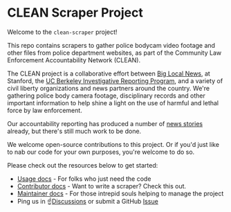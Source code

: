 # CLEAN Scraper Project

Welcome to the `clean-scraper` project!

This repo contains scrapers to gather police bodycam video footage and other files from police department websites, as part of the Community Law Enforcement Accountability Network (CLEAN).

The CLEAN project is a collaborative effort between [Big Local News][], at Stanford, the [UC Berkeley Investigative Reporting Program][], and a variety of civil liberty organizations and news partners around the country. We're gathering police body camera footage, disciplinary records and other important information to help shine a light on the use of harmful and lethal force by law enforcement.

Our accountability reporting has produced a number of [news stories](docs/stories.md) already, but there's still much work to be done.

We welcome open-source contributions to this project. Or if you'd just like to nab our code for your own purposes, you're welcome to do so.

Please check out the resources below to get started:

- [Usage docs](docs/usage.md) - For folks who just need the code
- [Contributor docs](docs/contributing.md) - Want to write a scraper? Check this out.
- [Maintainer docs](docs/maintainers.md) - For those intrepid souls helping to manage the project
- Ping us in ☝️[Discussions](https://github.com/biglocalnews/clean-scraper/discussions) or submit a GitHub [Issue](https://github.com/biglocalnews/clean-scraper/issues)

[Big Local News]: https://biglocalnews.org/content/about/
[UC Berkeley Investigative Reporting Program]:https://journalism.berkeley.edu/programs/mj/investigative-reporting/
